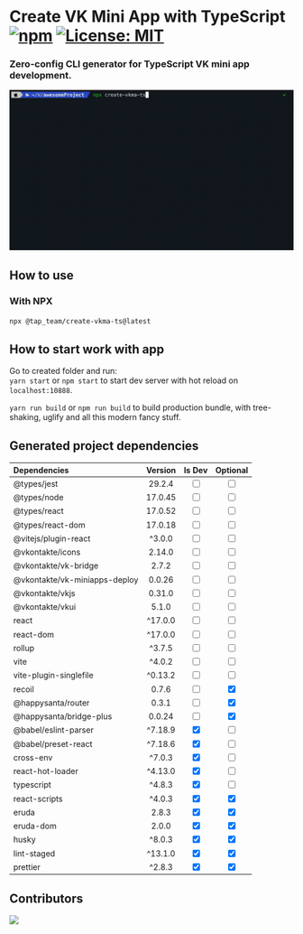 # Create VK Mini App with TypeScript [![npm][npm]][npm-url] [![License: MIT][mit]][mit-url]
### Zero-config CLI generator for TypeScript VK mini app development.

![there should have been a demo gif here](readme/demo.gif)

## How to use

### With NPX

```bash
npx @tap_team/create-vkma-ts@latest
```

## How to start work with app

Go to created folder and run:  
`yarn start` or `npm start` to start dev server with hot reload on `localhost:10888`.

`yarn run build` or `npm run build` to build production bundle, with tree-shaking, uglify and all this modern fancy stuff.


## Generated project dependencies

| Dependencies                  | Version |              Is Dev              |             Optional             |
|:------------------------------|:-------:|:--------------------------------:|:--------------------------------:|
| @types/jest                   | 29.2.4  |    <input type="checkbox" />     |    <input type="checkbox" />     |
| @types/node                   | 17.0.45 |    <input type="checkbox" />     |    <input type="checkbox" />     |
| @types/react                  | 17.0.52 |    <input type="checkbox" />     |    <input type="checkbox" />     |
| @types/react-dom              | 17.0.18 |    <input type="checkbox" />     |    <input type="checkbox" />     |
| @vitejs/plugin-react          | ^3.0.0  |    <input type="checkbox" />     |    <input type="checkbox" />     |
| @vkontakte/icons              | 2.14.0  |    <input type="checkbox" />     |    <input type="checkbox" />     |
| @vkontakte/vk-bridge          |  2.7.2  |    <input type="checkbox" />     |    <input type="checkbox" />     |
| @vkontakte/vk-miniapps-deploy | 0.0.26  |    <input type="checkbox" />     |    <input type="checkbox" />     |
| @vkontakte/vkjs               | 0.31.0  |    <input type="checkbox" />     |    <input type="checkbox" />     |
| @vkontakte/vkui               |  5.1.0  |    <input type="checkbox" />     |    <input type="checkbox" />     |
| react                         | ^17.0.0 |    <input type="checkbox" />     |    <input type="checkbox" />     |
| react-dom                     | ^17.0.0 |    <input type="checkbox" />     |    <input type="checkbox" />     |
| rollup                        | ^3.7.5  |    <input type="checkbox" />     |    <input type="checkbox" />     |
| vite                          | ^4.0.2  |    <input type="checkbox" />     |    <input type="checkbox" />     |
| vite-plugin-singlefile        | ^0.13.2 |    <input type="checkbox" />     |    <input type="checkbox" />     |
| recoil                        |  0.7.6  |    <input type="checkbox" />     | <input type="checkbox" checked/> |
| @happysanta/router            |  0.3.1  |    <input type="checkbox" />     | <input type="checkbox" checked/> |
| @happysanta/bridge-plus       | 0.0.24  |    <input type="checkbox" />     | <input type="checkbox" checked/> |
| @babel/eslint-parser          | ^7.18.9 | <input type="checkbox" checked/> |    <input type="checkbox" />     |
| @babel/preset-react           | ^7.18.6 | <input type="checkbox" checked/> |    <input type="checkbox" />     |
| cross-env                     | ^7.0.3  | <input type="checkbox" checked/> |    <input type="checkbox" />     |
| react-hot-loader              | ^4.13.0 | <input type="checkbox" checked/> |    <input type="checkbox" />     |
| typescript                    | ^4.8.3  | <input type="checkbox" checked/> |    <input type="checkbox" />     |
| react-scripts                 | ^4.0.3  | <input type="checkbox" checked/> | <input type="checkbox" checked/> |
| eruda                         |  2.8.3  | <input type="checkbox" checked/> | <input type="checkbox" checked/> |
| eruda-dom                     |  2.0.0  | <input type="checkbox" checked/> | <input type="checkbox" checked/> |
| husky                         | ^8.0.3  | <input type="checkbox" checked/> | <input type="checkbox" checked/> |
| lint-staged                   | ^13.1.0 | <input type="checkbox" checked/> | <input type="checkbox" checked/> |
| prettier                      | ^2.8.3  | <input type="checkbox" checked/> | <input type="checkbox" checked/> |

## Contributors
<a href="https://github.com/Tap-Team/create-vkma-ts/graphs/contributors">
  <img src="https://contrib.rocks/image?repo=Tap-Team/create-vkma-ts" />
</a>

[npm]: https://img.shields.io/npm/v/@tap_team/create-vkma-ts.svg
[npm-url]: https://npmjs.com/package/@tap_team/create-vkma-ts
[mit]: https://img.shields.io/badge/License-MIT-yellow.svg
[mit-url]: LICENSE
